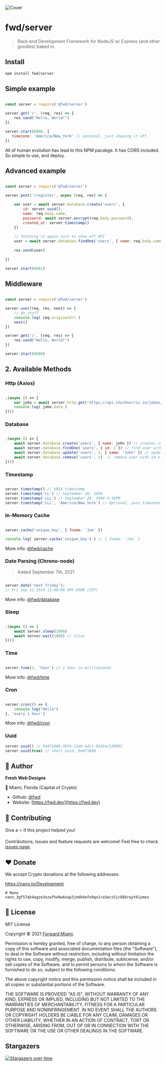 ![Cover](https://raw.githubusercontent.com/fwd/server/master/.github/banner.png)

# fwd/server

> Back-end Development Framework for NodeJS w/ Express (and other goodies) baked in.

## Install

```bash
npm install fwd/server
```

## Simple example

```js

const server = require('@fwd/server')

server.get('/', (req, res) => {
	res.send("Hello, World!")
})

server.start(8080, {
   timezone: 'America/New_York' // optional, just showing it off
})
```

All of human evolution has lead to this NPM pacakge. It has CORS included. So simple to use, and deploy.

## Advanced example

```js

const server = require('@fwd/server')

server.post('/register', async (req, res) => {

	var user = await server.database.create('users', {
		id: server.uuid(),
		name: req.body.name,
		password: await server.encrypt(req.body.password),
		created_at: server.timestamp()
	})
	
	// fetching it again just to show off API
	user = await server.database.findOne('users', { name: req.body.name })
	
	res.send(user)
	
})

server.start(8081) 

```

## Middleware

```js

const server = require('@fwd/server')

server.use((req, res, next) => {
	// do stuff
	console.log( req.originalUrl )
	next()
})

server.get('/', (req, res) => {
	res.send("Hello, World!")
})

server.start(8080)

```

## 2. Available Methods


### Http (Axios)

```js

;(async () => {
	var joke = await server.http.get('https://api.chucknorris.io/jokes/random')
	console.log( joke.data )
})()

```

### Database

```js

;(async () => {
	await server.database.create('users', { name: john }) // creates user, id will be generated if not provided 
	await server.database.findOne('users', { id: 1 }) // find user with id of 1
	await server.database.update('users', 1, { name: "John" }) // update user with id of 1 
	await server.database.remove('users', 1)  // remove user with id of 1
})()

```

### Timestamp

```js

server.timestamp() // UNIX timestamp
server.timestamp('LL') // September 28, 1994
server.timestamp('LLL') // September 28, 1994 4:30PM
server.timestamp('LLL', 'America/New_York') // Optional, pass timezone.

```

### In-Memory Cache

```js

server.cache('unique_key', { fname: 'Joe' })

console.log( server.cache('unique_key') ) // { fname: 'Joe' }

```

More info: [@fwd/cache](https://github.com/fwd/cache)


### Date Parsing (Chrono-node)

> Added September 7th, 2021

```js

server.date('next friday');
// Fri Sep 12 2014 12:00:00 GMT-0500 (CDT)

```

More info: [@fwd/database](https://github.com/fwd/database)

### Sleep

```js

;(async () => {
	await server.sleep(1000)
	await server.wait(1000) // alias
})() 

```

### Time

```js

server.time(1, 'hour') // 1 hour in milliseconds

```

More info: [@fwd/time](https://github.com/fwd/time)

### Cron

```js

server.cron(() => {
	console.log("Hello")
}, 'every 1 hour')

```

More info: [@fwd/cron](https://github.com/fwd/cron)

### Uuid

```js
server.uuid() // 9e471b08-38fe-11eb-adc1-0242ac120002 
server.uuid(true) // short uuid, 9e471b08
```

## 👤 Author

**Fresh Web Designs**

📍 Miami, Florida (Capital of Crypto)

* Github: [@fwd](https://github.com/fwd)
* Website: [https://fwd.dev](https://fwd.dev)

## 🤝 Contributing

Give a ⭐️ if this project helped you!

Contributions, issues and feature requests are welcome! Feel free to check [issues page](https://github.com/fwd/server/issues).

## ♥️ Donate 

We accept Crypto donations at the following addresses: 

https://nano.to/Development

```
# Nano
nano_3gf57qk4agze3ozwfhe8w6oap3jmdb4ofe9qo1ra3wcs5jc888rwyt61ymea
```

## 📝 License

MIT License

Copyright © 2021 [Forward Miami](https://forward.miami).

Permission is hereby granted, free of charge, to any person obtaining a copy
of this software and associated documentation files (the "Software"), to deal
in the Software without restriction, including without limitation the rights
to use, copy, modify, merge, publish, distribute, sublicense, and/or sell
copies of the Software, and to permit persons to whom the Software is
furnished to do so, subject to the following conditions:

The above copyright notice and this permission notice shall be included in all
copies or substantial portions of the Software.

THE SOFTWARE IS PROVIDED "AS IS", WITHOUT WARRANTY OF ANY KIND, EXPRESS OR
IMPLIED, INCLUDING BUT NOT LIMITED TO THE WARRANTIES OF MERCHANTABILITY,
FITNESS FOR A PARTICULAR PURPOSE AND NONINFRINGEMENT. IN NO EVENT SHALL THE
AUTHORS OR COPYRIGHT HOLDERS BE LIABLE FOR ANY CLAIM, DAMAGES OR OTHER
LIABILITY, WHETHER IN AN ACTION OF CONTRACT, TORT OR OTHERWISE, ARISING FROM,
OUT OF OR IN CONNECTION WITH THE SOFTWARE OR THE USE OR OTHER DEALINGS IN THE
SOFTWARE.

## Stargazers

[![Stargazers over time](https://starchart.cc/fwd/server.svg)](https://starchart.cc/fwd/server)
